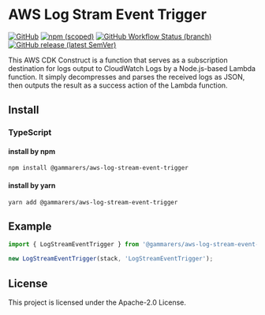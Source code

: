 # AWS Log Stram Event Trigger

[![GitHub](https://img.shields.io/github/license/gammarers/aws-log-stream-event-trigger?style=flat-square)](https://github.com/gammarers/aws-log-stream-event-trigger/blob/main/LICENSE)
[![npm (scoped)](https://img.shields.io/npm/v/@gammarers/aws-log-stream-event-trigger?style=flat-square)](https://www.npmjs.com/package/@gammarers/aws-log-stream-event-trigger)
[![GitHub Workflow Status (branch)](https://img.shields.io/github/actions/workflow/status/gammarers/aws-log-stream-event-trigger/release.yml?branch=main&label=release&style=flat-square)](https://github.com/gammarers/aws-log-stream-event-trigger/actions/workflows/release.yml)
[![GitHub release (latest SemVer)](https://img.shields.io/github/v/release/gammarers/aws-log-stream-event-trigger?sort=semver&style=flat-square)](https://github.com/gammarers/aws-log-stream-event-trigger/releases)

This AWS CDK Construct is a function that serves as a subscription destination for logs output to CloudWatch Logs by a Node.js-based Lambda function. It simply decompresses and parses the received logs as JSON, then outputs the result as a success action of the Lambda function.

## Install

### TypeScript

#### install by npm

```shell
npm install @gammarers/aws-log-stream-event-trigger
```

#### install by yarn

```shell
yarn add @gammarers/aws-log-stream-event-trigger
```

## Example

```typescript
import { LogStreamEventTrigger } from '@gammarers/aws-log-stream-event-trigger';

new LogStreamEventTrigger(stack, 'LogStreamEventTrigger');

```

## License

This project is licensed under the Apache-2.0 License.



